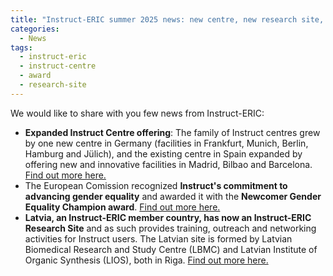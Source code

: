 ```yaml
---
title: "Instruct-ERIC summer 2025 news: new centre, new research site, and gender equality award"
categories:
  - News
tags:
  - instruct-eric
  - instruct-centre
  - award
  - research-site
---
```


We would like to share with you few news from Instruct-ERIC:
- **Expanded Instruct Centre offering**: The family of Instruct centres grew by one new centre in Germany (facilities in Frankfurt, Munich, Berlin, Hamburg and Jülich), and the existing centre in Spain expanded by offering new and innovative facilities in Madrid, Bilbao and Barcelona. [Find out more here.](https://instruct-eric.org/news/new-german-centre-and-expanded-spanish-centre-approved/)
- The European Comission recognized **Instruct's commitment to advancing gender equality** and awarded it with the **Newcomer Gender Equality Champion award**. [Find out more here.](https://instruct-eric.org/news/instruct-winners-of-gender-equality-champions-prize-in-research-and-innovation/)
- **Latvia, an Instruct-ERIC member country, has now an Instruct-ERIC Research Site** and as such provides training, outreach and networking activities for Instruct users. The Latvian site is formed by Latvian Biomedical Research and Study Centre (LBMC) and Latvian Institute of Organic Synthesis (LIOS), both in Riga. [Find out more here.](https://instruct-eric.org/news/latvia-becomes-an-instruct-eric-research-site/)